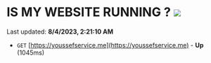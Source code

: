 # IS MY WEBSITE RUNNING ? [![](https://img.shields.io/static/v1?label=Sponsor&message=%E2%9D%A4&logo=GitHub&color=%23fe8e86)](https://github.com/sponsors/<username>)

Last updated: **8/4/2023, 2:21:10 AM**

- `GET` [https://youssefservice.me](https://youssefservice.me) - **Up** (1045ms)
